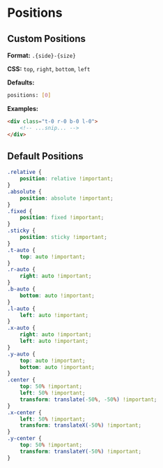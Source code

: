# Positions

## Custom Positions

**Format:** `.{side}-{size}`

**CSS:** `top`, `right`, `bottom`, `left`

**Defaults:**

```bash
positions: [0]
```

**Examples:**

```html
<div class="t-0 r-0 b-0 l-0">
    <!-- ...snip... -->
</div>
```

## Default Positions

```css
.relative {
    position: relative !important;
}
.absolute {
    position: absolute !important;
}
.fixed {
    position: fixed !important;
}
.sticky {
    position: sticky !important;
}
.t-auto {
    top: auto !important;
}
.r-auto {
    right: auto !important;
}
.b-auto {
    bottom: auto !important;
}
.l-auto {
    left: auto !important;
}
.x-auto {
    right: auto !important;
    left: auto !important;
}
.y-auto {
    top: auto !important;
    bottom: auto !important;
}
.center {
    top: 50% !important;
    left: 50% !important;
    transform: translate(-50%, -50%) !important;
}
.x-center {
    left: 50% !important;
    transform: translateX(-50%) !important;
}
.y-center {
    top: 50% !important;
    transform: translateY(-50%) !important;
}
```
